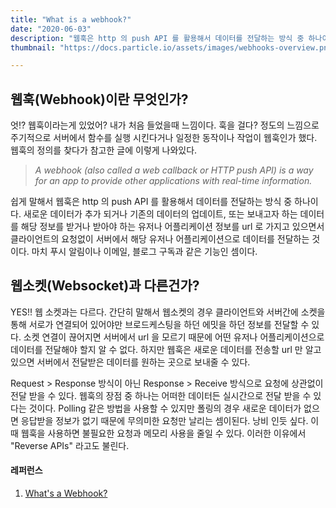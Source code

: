 ```yaml
---
title: "What is a webhook?"
date: "2020-06-03"
description: "웹훅은 http 의 push API 를 활용해서 데이터를 전달하는 방식 중 하나이다."
thumbnail: "https://docs.particle.io/assets/images/webhooks-overview.png"

---
```


## 웹훅(Webhook)이란 무엇인가?

엇!? 웹훅이라는게 있었어? 내가 처음 들었을때 느낌이다. 훅을 걸다? 정도의 느낌으로 주기적으로 서버에서 함수를 실행 시킨다거나 일정한 동작이나 작업이 웹훅인가 했다. 웹훅의 정의를 찾다가 참고한 글에 이렇게 나와있다.

> *A webhook (also called a web callback or HTTP push API) is a way for an app to provide other applications with real-time information.*

쉽게 말해서 웹훅은 http 의 push API 를 활용해서 데이터를 전달하는 방식 중 하나이다. 새로운 데이터가 추가 되거나 기존의 데이터의 업데이트, 또는 보내고자 하는 데이터를 해당 정보를 받거나 받아야 하는 유저나 어플리케이션 정보를 url 로 가지고 있으면서 클라이언트의 요청없이 서버에서 해당 유저나 어플리케이션으로 데이터를 전달하는 것이다. 마치 푸시 알림이나 이메일, 블로그 구독과 같은 기능인 셈이다.



## 웹소켓(Websocket)과 다른건가?

YES!! 웹 소켓과는 다르다. 간단히 말해서 웹소켓의 경우 클라이언트와 서버간에 소켓을 통해 서로가 연결되어 있어야만 브로드케스팅을 하던 에밋을 하던 정보를 전달할 수 있다. 소켓 연결이 끊어지면 서버에서 url 을 모르기 때문에 어떤 유저나 어플리케이션으로 데이터를 전달해야 할지 알 수 없다. 하지만 웹훅은 새로운 데이터를 전송할 url 만 알고 있으면 서버에서 전달받은 데이터를 원하는 곳으로 보내줄 수 있다.

Request > Response 방식이 아닌 Response > Receive 방식으로 요청에 상관없이 전달 받을 수 있다. 웹훅의 장점 중 하나는 어떠한 데이터든 실시간으로 전달 받을 수 있다는 것이다. Polling 같은 방법을 사용할 수 있지만 폴링의 경우 새로운 데이터가 없으면 응답받을 정보가 없기 때문에 무의미한 요청만 날리는 셈이된다. 낭비 인듯 싶다. 이때 웹훅을 사용하면 불필요한 요청과 메모리 사용을 줄일 수 있다. 이러한 이유에서 "Reverse APIs" 라고도 불린다.



#### 레퍼런스

1. [What's a Webhook?]("https://sendgrid.com/blog/whats-webhook/#:~:text=So%2C%20what%20exactly%20is%20a,meaning%20you%20get%20data%20immediately.")

